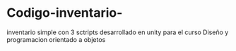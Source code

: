 # Codigo-inventario-
inventario simple con 3 sctripts desarrollado en unity para el curso Diseño y programacion orientado a objetos 
